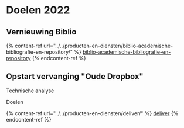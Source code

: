 # Doelen 2022

## Vernieuwing Biblio

{% content-ref url="../../producten-en-diensten/biblio-academische-bibliografie-en-repository/" %}
[biblio-academische-bibliografie-en-repository](../../producten-en-diensten/biblio-academische-bibliografie-en-repository/)
{% endcontent-ref %}

## Opstart vervanging "Oude Dropbox"

Technische analyse

Doelen

{% content-ref url="../../producten-en-diensten/deliver/" %}
[deliver](../../producten-en-diensten/deliver/)
{% endcontent-ref %}
